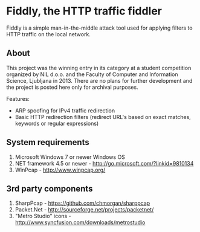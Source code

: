 ﻿# Fiddly, the HTTP traffic fiddler

Fiddly is a simple man-in-the-middle attack tool used for applying filters to HTTP traffic on the local network.

## About

This project was the winning entry in its category at a student competition organized by NIL d.o.o. and the 
Faculty of Computer and Information Science, Ljubljana in 2013. There are no plans for further development and 
the project is posted here only for archival purposes.

Features:

* ARP spoofing for IPv4 traffic redirection
* Basic HTTP redirection filters
  (redirect URL's based on exact matches, keywords or regular expressions)

## System requirements

1. Microsoft Windows 7 or newer Windows OS
2. NET framework 4.5 or newer - http://go.microsoft.com/?linkid=9810134
3. WinPcap - http://www.winpcap.org/

## 3rd party components

1. SharpPcap - https://github.com/chmorgan/sharppcap
2. Packet.Net - http://sourceforge.net/projects/packetnet/
3. "Metro Studio" icons - http://www.syncfusion.com/downloads/metrostudio
